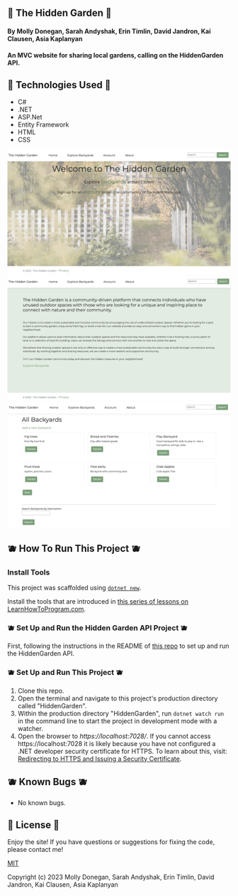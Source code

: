 ## 🍓 The Hidden Garden 🍓

#### By Molly Donegan, Sarah Andyshak, Erin Timlin, David Jandron, Kai Clausen, Asia Kaplanyan

#### An MVC website for sharing local gardens, calling on the HiddenGarden API.

## 🍐 Technologies Used 🍐 

* C#
* .NET
* ASP.Net
* Entity Framework
* HTML
* CSS

![home page](home.png)
![about page](about.png)
![main body of site](backyards.png)

## 🫐 How To Run This Project 🫐

### Install Tools

This project was scaffolded using [`dotnet new`](https://learn.microsoft.com/en-us/dotnet/core/tools/dotnet-new).

Install the tools that are introduced in [this series of lessons on LearnHowToProgram.com](https://www.learnhowtoprogram.com/c-and-net/getting-started-with-c).

### 🫐 Set Up and Run the Hidden Garden API Project 🫐

First, following the instructions in the README of [this repo](https://github.com/kaisama92/HiddenGardenApi.Solution) to set up and run the HiddenGarden API.

### 🫐 Set Up and Run This Project 🫐

1. Clone this repo.
2. Open the terminal and navigate to this project's production directory called "HiddenGarden".
3. Within the production directory "HiddenGarden", run `dotnet watch run` in the command line to start the project in development mode with a watcher.
4. Open the browser to _https://localhost:7028/_. If you cannot access https://localhost:7028 it is likely because you have not configured a .NET developer security certificate for HTTPS. To learn about this, visit: [Redirecting to HTTPS and Issuing a Security Certificate](https://www.learnhowtoprogram.com/lessons/redirecting-to-https-and-issuing-a-security-certificate).

## 🫐 Known Bugs 🫐

* No known bugs.

## 🍓 License 🍓
Enjoy the site! If you have questions or suggestions for fixing the code, please contact me!

[MIT](https://github.com/kaisama92/HiddenGardenClient.Solution/blob/main/LICENSE)

Copyright (c) 2023 Molly Donegan, Sarah Andyshak, Erin Timlin, David Jandron, Kai Clausen, Asia Kaplanyan